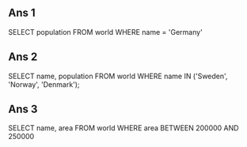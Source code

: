 <!-- https://sqlzoo.net/wiki/SELECT_basics -->

## Ans 1
SELECT population FROM world
  WHERE name = 'Germany'

## Ans 2
SELECT name, population FROM world
  WHERE name IN ('Sweden', 'Norway', 'Denmark');

## Ans 3
SELECT name, area FROM world
  WHERE area BETWEEN 200000 AND 250000
